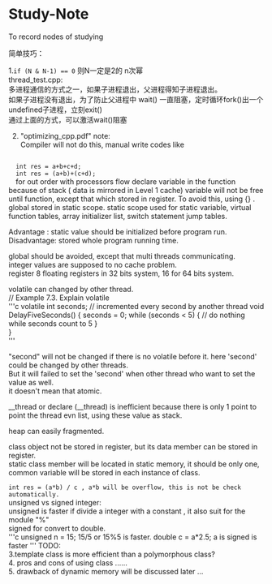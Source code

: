 # Study-Note  
To record nodes of studying  

简单技巧： 

1.`if (N & N-1) == 0` 则N一定是2的 n次幂<br>
thread_test.cpp:  
  多进程通信的方式之一，如果子进程退出，父进程得知子进程退出。  
  如果子进程没有退出，为了防止父进程中 wait() 一直阻塞，定时循环fork()出一个undefined子进程，立刻exit()  
  通过上面的方式，可以激活wait()阻塞  
  
2. "optimizing_cpp.pdf" note:  
  Compiler will not do this, manual write codes like    
  <code>
  int res = a+b+c+d;
  int res = (a+b)+(c+d);
  </code>
  for out order with processors flow      
  declare variable in the function because of stack ( data is mirrored in Level 1 cache)    
  variable will not be free until function, except that which stored in register. To avoid this, using {} .    
  global stored in static scope. static scope used for static variable, virtual function tables, array initializer list, switch statement jump tables.  
  
  Advantage : static value should be initialized before program run.  
  Disadvantage: stored whole program running time.  
  
  global should be avoided, except that multi threads communicating.  
  integer values are supposed to no cache problem.  
  register 8 floating registers in 32 bits system, 16 for 64 bits system.  
  
  volatile can changed by other thread.  
  // Example 7.3. Explain volatile  
  '''c
  volatile int seconds; // incremented every second by another thread
  void DelayFiveSeconds() {
    seconds = 0;
    while (seconds < 5) {
      // do nothing while seconds count to 5
    }  
  }  
  '''
  
"second" will not be changed if there is no volatile before it. here 'second' could be changed by other threads.  
But it will failed to set the 'second' when other thread who want to set the value as well.  
it doesn't mean that atomic.  

__thread or declare (__thread) is inefficient because there is only 1 point to point the thread evn list, using these value as stack.  

heap can easily fragmented.  

class object not be stored in register, but its data member can be stored in register.  
static class member will be located in static memory, it should be only one, common variable will be stored in each instance of class.  

`int res = (a*b) / c , a*b will be overflow, this is not be check automatically.`  
unsigned vs signed integer:  
unsigned is faster if divide a integer with a constant , it also suit for the module "%"  
signed for convert to double.  
'''c
unsigned n = 15;	15/5	or 15%5 is faster.
double c = a*2.5; a is signed is faster
'''
TODO:  
  3.template class is more efficient than a polymorphous class?    
  4. pros and cons of using class ......      
  5. drawback of dynamic memory will be discussed later ...  



